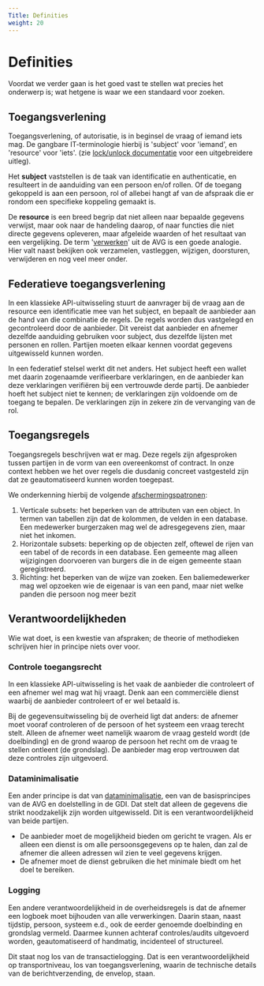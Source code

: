 ```yaml
---
Title: Definities
weight: 20
---
```


# Definities 

Voordat we verder gaan is het goed vast te stellen wat precies het onderwerp is; wat hetgene is waar we een standaard voor zoeken.

## Toegangsverlening

Toegangsverlening, of autorisatie, is in beginsel de vraag of iemand iets mag. 
De gangbare IT-terminologie hierbij is 'subject' voor 'iemand', en 'resource' voor 'iets'.
(zie [lock/unlock documentatie](https://kadaster-labs.github.io/lock-unlock-docs/afscherming/autorisatie/) voor een uitgebreidere uitleg).

Het **subject** vaststellen is de taak van identificatie en authenticatie, en resulteert in de aanduiding van een persoon en/of rollen.
Of de toegang gekoppeld is aan een persoon, rol of allebei hangt af van de afspraak die er rondom een specifieke koppeling gemaakt is.

De **resource** is een breed begrip dat niet alleen naar bepaalde gegevens verwijst, maar ook naar de handeling daarop, 
of naar functies die niet directe gegevens opleveren, maar afgeleide waarden of het resultaat van een vergelijking.
De term '[verwerken](https://www.autoriteitpersoonsgegevens.nl/themas/basis-avg/privacy-en-persoonsgegevens/verwerken-van-persoonsgegevens)' uit de AVG is een goede analogie. Hier valt naast bekijken ook verzamelen, vastleggen, wijzigen, doorsturen, verwijderen 
en nog veel meer onder.

## Federatieve toegangsverlening

In een klassieke API-uitwisseling stuurt de aanvrager bij de vraag aan de resource een identificatie mee van het subject, 
en bepaalt de aanbieder aan de hand van die combinatie de regels. De regels worden dus vastgelegd en gecontroleerd door de aanbieder. 
Dit vereist dat aanbieder en afnemer dezelfde aanduiding gebruiken voor subject, dus dezelfde lijsten met personen en rollen. 
Partijen moeten elkaar kennen voordat gegevens uitgewisseld kunnen worden.

In een federatief stelsel werkt dit net anders. Het subject heeft een wallet met daarin zogenaamde verifieerbare verklaringen, 
en de aanbieder kan deze verklaringen verifiëren bij een vertrouwde derde partij. De aanbieder hoeft het subject niet te kennen;
de verklaringen zijn voldoende om de toegang te bepalen. De verklaringen zijn in zekere zin de vervanging van de rol. 

## Toegangsregels

Toegangsregels beschrijven wat er mag. Deze regels zijn afgesproken tussen partijen in de vorm van een overeenkomst of contract.
In onze context hebben we het over regels die dusdanig concreet vastgesteld zijn dat ze geautomatiseerd kunnen worden toegepast.

We onderkenning hierbij de volgende [afschermingspatronen](https://kadaster-labs.github.io/lock-unlock-docs/afscherming/afschermingspatronen/):
1. Verticale subsets: het beperken van de attributen van een object. In termen van tabellen zijn dat de kolommen, de velden in een database. 
Een medewerker burgerzaken mag wel de adresgegevens zien, maar niet het inkomen.
2. Horizontale subsets: beperking op de objecten zelf, oftewel de rijen van een tabel of de records in een database.
Een gemeente mag alleen wijzigingen doorvoeren van burgers die in de eigen gemeente staan geregistreerd.
3. Richting: het beperken van de wijze van zoeken. Een baliemedewerker mag wel opzoeken wie de eigenaar is van een pand,
maar niet welke panden die persoon nog meer bezit

## Verantwoordelijkheden

Wie wat doet, is een kwestie van afspraken; de theorie of methodieken schrijven hier in principe niets over voor. 

### Controle toegangsrecht
In een klassieke API-uitwisseling is het vaak de aanbieder die controleert of een afnemer wel mag wat hij vraagt.
Denk aan een commerciële dienst waarbij de aanbieder controleert of er wel betaald is.

Bij de gegevensuitwisseling bij de overheid ligt dat anders: de afnemer moet vooraf controleren of de persoon of het systeem 
een vraag terecht stelt. Alleen de afnemer weet namelijk waarom de vraag gesteld wordt (de doelbinding) en de grond waarop de persoon het recht 
om de vraag te stellen ontleent (de grondslag). De aanbieder mag erop vertrouwen dat deze controles zijn uitgevoerd.

### Dataminimalisatie
Een ander principe is dat van [dataminimalisatie](https://www.autoriteitpersoonsgegevens.nl/themas/basis-avg/avg-algemeen/de-avg-in-het-kort#:~:text=Dataminimalisatie), een van de basisprincipes van de AVG en doelstelling in de GDI.
Dat stelt dat alleen de gegevens die strikt noodzakelijk zijn worden uitgewisseld. Dit is een verantwoordelijkheid van 
beide partijen. 
- De aanbieder moet de mogelijkheid bieden om gericht te vragen. Als er alleen een dienst is om alle persoonsgegevens op 
te halen, dan zal de afnemer die alleen adressen wil zien te veel gegevens krijgen. 
- De afnemer moet de dienst gebruiken die het minimale biedt om het doel te bereiken.

### Logging

Een andere verantwoordelijkheid in de overheidsregels is dat de afnemer een logboek moet bijhouden van alle verwerkingen.
Daarin staan, naast tijdstip, persoon, systeem e.d., ook de eerder genoemde doelbinding en grondslag vermeld. Daarmee
kunnen achteraf controles/audits uitgevoerd worden, geautomatiseerd of handmatig, incidenteel of structureel.

Dit staat nog los van de transactielogging. Dat is een verantwoordelijkheid op transportniveau, los van toegangsverlening,
waarin de technische details van de berichtverzending, de envelop, staan.
